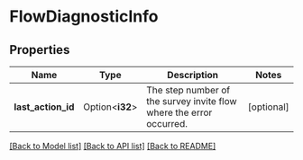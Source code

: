 # FlowDiagnosticInfo

## Properties

Name | Type | Description | Notes
------------ | ------------- | ------------- | -------------
**last_action_id** | Option<**i32**> | The step number of the survey invite flow where the error occurred. | [optional]

[[Back to Model list]](../README.md#documentation-for-models) [[Back to API list]](../README.md#documentation-for-api-endpoints) [[Back to README]](../README.md)



